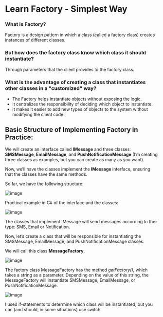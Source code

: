 # Learn Factory - Simplest Way


### What is Factory?
Factory is a design pattern in which a class (called a factory class) creates instances of different classes.<br>


### But how does the factory class know which class it should instantiate?
Through parameters that the client provides to the factory class.
      
         
### What is the advantage of creating a class that instantiates other classes in a "customized" way? 
- The Factory helps instantiate objects without exposing the logic.
- It centralizes the responsibility of deciding which object to instantiate.
- It makes it easier to add new types of objects to the system without modifying the client code.

  
## Basic Structure of Implementing Factory in Practice:
We will create an interface called **IMessage** and three classes: **SMSMessage**, **EmailMessage**, and **PushNotificationMessage** (I’m creating three classes as examples, but you can create as many as you want).

Now, we’ll have the classes implement the **IMessage** interface, ensuring that the classes have the same methods.

So far, we have the following structure:

![image](https://github.com/user-attachments/assets/cf39ad7d-2a07-4d6e-9e2a-83ef473c5912)


Practical example in C# of the interface and the classes:

![image](https://github.com/user-attachments/assets/42cf1970-5d08-4c81-9fe9-954dac59010c)


The classes that implement IMessage will send messages according to their type: SMS, Email or Notification.

Now, let’s create a class that will be responsible for instantiating the SMSMessage, EmailMessage, and PushNotificationMessage classes.

We will call this class **MessageFactory**.

![image](https://github.com/user-attachments/assets/636befc3-c59d-4fba-851b-98bec30995e1)

The factory class MessageFactory has the method *getFactory()*, which takes a string as a parameter.
Depending on the value of this string, the MessageFactory will instantiate SMSMessage, EmailMessage, or PushNotificationMessage.

![image](https://github.com/user-attachments/assets/a1e5c692-2bc3-40ba-bedc-9dd69c040b56)

I used if-statements to determine which class will be instantiated, but you can (and should, in some situations) use switch.
